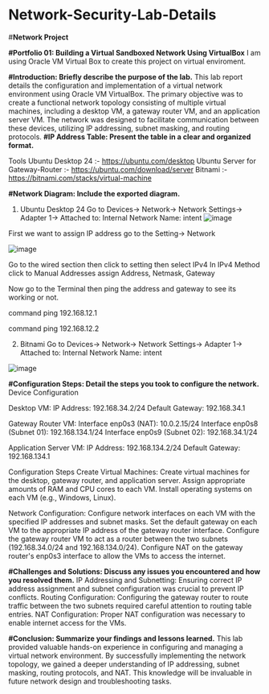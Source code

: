 # Network-Security-Lab-Details

#**Network Project**

**#Portfolio 01: Building a Virtual Sandboxed Network Using VirtualBox**
I am using Oracle VM Virtual Box to create this project on virtual enviroment.

**#Introduction: Briefly describe the purpose of the lab.**
This lab report details the configuration and implementation of a virtual network environment using Oracle VM VirtualBox. The primary objective was to create a functional network topology consisting of multiple virtual machines, including a desktop VM, a gateway router VM, and an application server VM. The network was designed to facilitate communication between these devices, utilizing IP addressing, subnet masking, and routing protocols.
**#IP Address Table: Present the table in a clear and organized format.**

Tools
Ubuntu Desktop 24 :- https://ubuntu.com/desktop
Ubuntu Server for Gateway-Router :- https://ubuntu.com/download/server
Bitnami :- https://bitnami.com/stacks/virtual-machine

**#Network Diagram: Include the exported diagram.**

1. Ubuntu Desktop 24
Go to Devices-> Network-> Network Settings-> Adapter 1-> Attached to: Internal Network Name: intent
![image](https://github.com/user-attachments/assets/befe4391-4908-4d55-84ee-bc4f7edfa6de)

First we want to assign IP address go to the Setting-> Network

![image](https://github.com/user-attachments/assets/c8270e49-e4c3-45b5-a871-a1278cf97e6b)

Go to the wired section then click to setting then select IPv4
In IPv4 Method click to Manual
Addresses assign Address, Netmask, Gateway


Now go to the Terminal then ping the address and gateway to see its working or not.

command ping 192.168.12.1

command ping 192.168.12.2


2. Bitnami
Go to Devices-> Network-> Network Settings-> Adapter 1-> Attached to: Internal Network Name: intent

![image](https://github.com/user-attachments/assets/d0ea5df2-17bc-4307-a703-e19365c77684)






**#Configuration Steps: Detail the steps you took to configure the network.**
Device Configuration

Desktop VM:
IP Address: 192.168.34.2/24
Default Gateway: 192.168.34.1

Gateway Router VM:
Interface enp0s3 (NAT): 10.0.2.15/24
Interface enp0s8 (Subnet 01): 192.168.134.1/24
Interface enp0s9 (Subnet 02): 192.168.34.1/24

Application Server VM:
IP Address: 192.168.134.2/24
Default Gateway: 192.168.134.1

Configuration Steps
Create Virtual Machines:
Create virtual machines for the desktop, gateway router, and application server.
Assign appropriate amounts of RAM and CPU cores to each VM.
Install operating systems on each VM (e.g., Windows, Linux).

Network Configuration:
Configure network interfaces on each VM with the specified IP addresses and subnet masks.
Set the default gateway on each VM to the appropriate IP address of the gateway router interface.
Configure the gateway router VM to act as a router between the two subnets (192.168.34.0/24 and 192.168.134.0/24).
Configure NAT on the gateway router's enp0s3 interface to allow the VMs to access the internet.

**#Challenges and Solutions: Discuss any issues you encountered and how you resolved them.**
IP Addressing and Subnetting: Ensuring correct IP address assignment and subnet configuration was crucial to prevent IP conflicts.
Routing Configuration: Configuring the gateway router to route traffic between the two subnets required careful attention to routing table entries.
NAT Configuration: Proper NAT configuration was necessary to enable internet access for the VMs.

**#Conclusion: Summarize your findings and lessons learned.**
This lab provided valuable hands-on experience in configuring and managing a virtual network environment. By successfully implementing the network topology, we gained a deeper understanding of IP addressing, subnet masking, routing protocols, and NAT. This knowledge will be invaluable in future network design and troubleshooting tasks.
